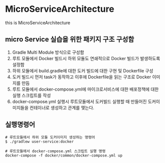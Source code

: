 # MicroServiceArchitecture
this is MicroServiceArchitecture

## micro Service 실습을 위한 패키지 구조 구성함

1. Gradle Multi Module 방식으로 구성함
2. 루트 모듈에서 Docker 빌드시 하위 모듈도 연쇄적으로 Docker 빌드가 발생하도록 설정함
3. 하위 모듈에서 build.gradle에 대한 도커 빌드에 대한 구현 및 Dockerfile 구성
4. 도커 빌드시 먼저 task가 동작하고 이후에 Dockerfile을 읽는 구조로 Docker 이미지를 만듬
5. 루트 모듈에서 docker-compose.yml에 마이크로서비스에 대한 배포정책에 대한 실행 스크립트를 작성
6. docker-compose.yml 실행시 루트모듈에서 도커빌드 실행할 때 만들어진 도커이미지들을 컨테이너로 생성하고 관계를 맺는다.

## 실행명령어
```
# 루트모듈에서 하위 모듈 도커이미지 생성하는 명령어
$ ./gradlew user-service:docker
```

```어
# 루트모듈에서 docker-compose.yml 스크립트 실행 명령
docker-compose -f docker/common/docker-compose.yml up
```


